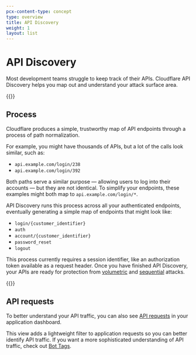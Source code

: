 ```yaml
---
pcx-content-type: concept
type: overview
title: API Discovery
weight: 1
layout: list
---
```


# API Discovery

Most development teams struggle to keep track of their APIs. Cloudflare API Discovery helps you map out and understand your attack surface area.

{{<render file="_availability.md">}}

## Process

Cloudflare produces a simple, trustworthy map of API endpoints through a process of path normalization.

For example, you might have thousands of APIs, but a lot of the calls look similar, such as:

- `api.example.com/login/238`
- `api.example.com/login/392`

Both paths serve a similar purpose — allowing users to log into their accounts — but they are not identical. To simplify your endpoints, these examples might both map to `api.example.com/login/*`.

API Discovery runs this process across all your authenticated endpoints, eventually generating a simple map of endpoints that might look like:

- `login/{customer_identifier}`
- `auth`
- `account/{customer_identifier}`
- `password_reset`
- `logout`

This process currently requires a session identifier, like an authorization token available as a request header. Once you have finished API Discovery, your APIs are ready for protection from [volumetric](/api-shield/security/volumetric-abuse-detection/) and [sequential](/api-shield/security/sequential-abuse-detection/) attacks.

{{<render file="_blog-post.md">}}

## API requests

To better understand your API traffic, you can also see [API requests](https://dash.cloudflare.com/?to=/:account/:zone/analytics/traffic/api-requests) in your application dashboard.

This view adds a lightweight filter to application requests so you can better identify API traffic. If you want a more sophisticated understanding of API traffic, check out [Bot Tags](/bots/concepts/cloudflare-bot-tags).
